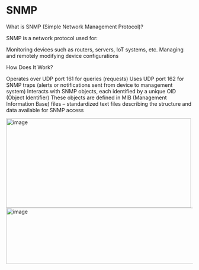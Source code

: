 # SNMP


What is SNMP (Simple Network Management Protocol)?

SNMP is a network protocol used for:

Monitoring devices such as routers, servers, IoT systems, etc.
Managing and remotely modifying device configurations


How Does It Work?

Operates over UDP port 161 for queries (requests)
Uses UDP port 162 for SNMP traps (alerts or notifications sent from device to management system)
Interacts with SNMP objects, each identified by a unique OID (Object Identifier)
These objects are defined in MIB (Management Information Base) files – standardized text files describing the structure and data available for SNMP access


<img width="499" height="242" alt="image" src="https://github.com/user-attachments/assets/edff590c-eafe-43ea-b41b-a51b3c2ae2f6" />



<img width="840" height="152" alt="image" src="https://github.com/user-attachments/assets/6f3ec798-ad4d-4e95-b982-0ced4ab46043" />
